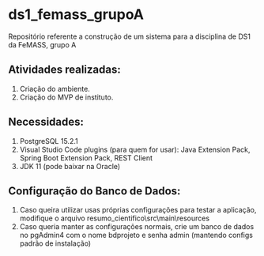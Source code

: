# ds1_femass_grupoA
Repositório referente a construção de um sistema para a disciplina de DS1 da FeMASS, grupo A
## Atividades realizadas:
  1. Criação do ambiente.  
  2. Criação do MVP de instituto.  

## Necessidades:
  1. PostgreSQL 15.2.1
  2. Visual Studio Code plugins (para quem for usar): Java Extension Pack, Spring Boot Extension Pack, REST Client
  3. JDK 11 (pode baixar na Oracle)

## Configuração do Banco de Dados:
  1. Caso queira utilizar usas próprias configurações para testar a aplicação, modifique o arquivo resumo_cientifico\src\main\resources
  2. Caso queria manter as configurações normais, crie um banco de dados no pgAdmin4 com o nome bdprojeto e senha admin (mantendo configs padrão de instalação)

